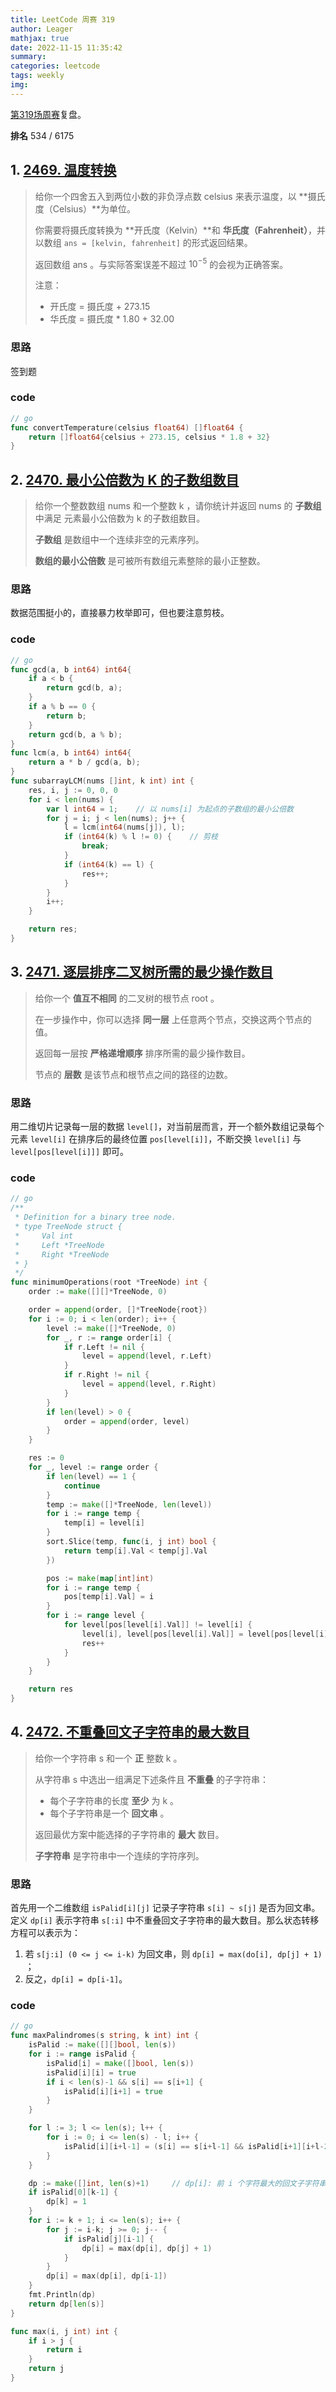 ```yaml
---
title: LeetCode 周赛 319
author: Leager
mathjax: true
date: 2022-11-15 11:35:42
summary:
categories: leetcode
tags: weekly
img:
---
```


[第319场周赛](https://leetcode.cn/contest/weekly-contest-319/)复盘。

**排名** 534 / 6175

<!--more-->

## 1. [2469. 温度转换](https://leetcode.cn/problems/convert-the-temperature/)

> 给你一个四舍五入到两位小数的非负浮点数 celsius 来表示温度，以 **摄氏度（Celsius）**为单位。
>
> 你需要将摄氏度转换为 **开氏度（Kelvin）**和 **华氏度（Fahrenheit）**，并以数组 `ans = [kelvin, fahrenheit]` 的形式返回结果。
>
> 返回数组 ans 。与实际答案误差不超过 $10^{-5}$ 的会视为正确答案。
>
> 注意：
>
> - 开氏度 = 摄氏度 + 273.15
> - 华氏度 = 摄氏度 * 1.80 + 32.00

### 思路

签到题

### code

```go
// go
func convertTemperature(celsius float64) []float64 {
    return []float64{celsius + 273.15, celsius * 1.8 + 32}
}
```

## 2. [2470. 最小公倍数为 K 的子数组数目](https://leetcode.cn/problems/number-of-subarrays-with-lcm-equal-to-k/)

> 给你一个整数数组 nums 和一个整数 k ，请你统计并返回 nums 的 **子数组** 中满足 元素最小公倍数为 k 的子数组数目。
>
> **子数组** 是数组中一个连续非空的元素序列。
>
> **数组的最小公倍数** 是可被所有数组元素整除的最小正整数。

### 思路

数据范围挺小的，直接暴力枚举即可，但也要注意剪枝。

### code

```go
// go
func gcd(a, b int64) int64{
    if a < b {
        return gcd(b, a);
    }
    if a % b == 0 {
        return b;
    }
    return gcd(b, a % b);
}
func lcm(a, b int64) int64{
    return a * b / gcd(a, b);
}
func subarrayLCM(nums []int, k int) int {
    res, i, j := 0, 0, 0
    for i < len(nums) {
        var l int64 = 1;	// 以 nums[i] 为起点的子数组的最小公倍数
        for j = i; j < len(nums); j++ {
            l = lcm(int64(nums[j]), l);
            if (int64(k) % l != 0) {	// 剪枝
                break;
            }
            if (int64(k) == l) {
                res++;
            }
        }
        i++;
    }

    return res;
}
```

## 3. [2471. 逐层排序二叉树所需的最少操作数目](https://leetcode.cn/problems/minimum-number-of-operations-to-sort-a-binary-tree-by-level/)

> 给你一个 **值互不相同** 的二叉树的根节点 root 。
>
> 在一步操作中，你可以选择 **同一层** 上任意两个节点，交换这两个节点的值。
>
> 返回每一层按 **严格递增顺序** 排序所需的最少操作数目。
>
> 节点的 **层数** 是该节点和根节点之间的路径的边数。
>

### 思路

用二维切片记录每一层的数据 `level[]`，对当前层而言，开一个额外数组记录每个元素 `level[i]` 在排序后的最终位置 `pos[level[i]]`，不断交换 `level[i]` 与 `level[pos[level[i]]]` 即可。

### code

```go
// go
/**
 * Definition for a binary tree node.
 * type TreeNode struct {
 *     Val int
 *     Left *TreeNode
 *     Right *TreeNode
 * }
 */
func minimumOperations(root *TreeNode) int {
    order := make([][]*TreeNode, 0)

    order = append(order, []*TreeNode{root})
    for i := 0; i < len(order); i++ {
        level := make([]*TreeNode, 0)
        for _, r := range order[i] {
            if r.Left != nil {
                level = append(level, r.Left)
            }
            if r.Right != nil {
                level = append(level, r.Right)
            }
        }
        if len(level) > 0 {
            order = append(order, level)
        }
    }

    res := 0
    for _, level := range order {
        if len(level) == 1 {
            continue
        }
        temp := make([]*TreeNode, len(level))
        for i := range temp {
            temp[i] = level[i]
        }
        sort.Slice(temp, func(i, j int) bool {
            return temp[i].Val < temp[j].Val
        })

        pos := make(map[int]int)
        for i := range temp {
            pos[temp[i].Val] = i
        }
        for i := range level {
            for level[pos[level[i].Val]] != level[i] {
                level[i], level[pos[level[i].Val]] = level[pos[level[i].Val]], level[i]
                res++
            }
        }
    }

    return res
}
```

## 4. [2472. 不重叠回文子字符串的最大数目](https://leetcode.cn/problems/maximum-number-of-non-overlapping-palindrome-substrings/)

> 给你一个字符串 s 和一个 **正** 整数 k 。
>
> 从字符串 s 中选出一组满足下述条件且 **不重叠** 的子字符串：
>
> - 每个子字符串的长度 **至少** 为 k 。
> - 每个子字符串是一个 **回文串** 。
>
> 返回最优方案中能选择的子字符串的 **最大** 数目。
>
> **子字符串** 是字符串中一个连续的字符序列。

### 思路

首先用一个二维数组 `isPalid[i][j]` 记录子字符串 `s[i] ~ s[j]` 是否为回文串。定义 `dp[i]` 表示字符串 `s[:i]` 中不重叠回文子字符串的最大数目。那么状态转移方程可以表示为：

1. 若 `s[j:i] (0 <= j <= i-k)` 为回文串，则 `dp[i] = max(do[i], dp[j] + 1) `；
2. 反之，`dp[i] = dp[i-1]`。

### code

```go
// go
func maxPalindromes(s string, k int) int {
    isPalid := make([][]bool, len(s))
    for i := range isPalid {
        isPalid[i] = make([]bool, len(s))
        isPalid[i][i] = true
        if i < len(s)-1 && s[i] == s[i+1] {
            isPalid[i][i+1] = true
        }
    }

    for l := 3; l <= len(s); l++ {
        for i := 0; i <= len(s) - l; i++ {
            isPalid[i][i+l-1] = (s[i] == s[i+l-1] && isPalid[i+1][i+l-2])
        }
    }

    dp := make([]int, len(s)+1)     // dp[i]: 前 i 个字符最大的回文子字符串数
    if isPalid[0][k-1] {
        dp[k] = 1
    }
    for i := k + 1; i <= len(s); i++ {
        for j := i-k; j >= 0; j-- {
            if isPalid[j][i-1] {
                dp[i] = max(dp[i], dp[j] + 1)
            }
        }
        dp[i] = max(dp[i], dp[i-1])
    }
    fmt.Println(dp)
    return dp[len(s)]
}

func max(i, j int) int {
    if i > j {
        return i
    }
    return j
}
```

